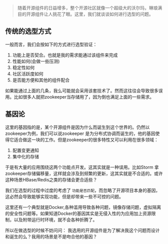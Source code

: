 > 随着开源组件的日益增多，整个开源社区就像一个超级大的沃尔玛，琳琅满目的开源组件让人挑花了眼。这里，我们就谈谈如何进行选型的问题。


## 传统的选型方式

一般而言，我们会按如下的方式进行选型验证：

1. 功能上是否契合。也就是我的需求能通过该组件来完成
2. 性能如何(会做一些压测)
3. 稳定性如何
4. 社区活跃度如何
5. 是否能方便和其他的组件配合

如果能通过上面的几条，我么可能就会采用该套技术了。然而这往往会导致很多误用。比如很多人就把zookeeper当存储用了，因为倒也满足上面的一些需求。

## 基因论

这里的基因指的是，某个开源组件是因为什么而诞生到这个世界的。仍然以zookeeper为例，我们可以说zookeeper 是为分布式协调而诞生的，他的基因使得它适合做这一块的工作。但是zookeeper的很多特性又可以利用在很多领域：

1. 配置变更通知
2. 集中化的存储

于是有大量的应用围绕这两个功能点开发。这其实就是一种误用。比如Storm 拿 zookeeper存储偏移量，这样就会涉及到频繁的更新，这其实就是不合适的。或许这种场景HBase/Redis之类的存储会更合适些？

我们在选型的过程中过度的考虑了 `功能是否匹配`，而忽略了开源项目本身的基因，这必然会导致能够实现功能，但是却带来一些不可控的问题。

这里还有一个典型就是Docker,各种滥用导致各种问题，镜像存储问题，虚拟隔离的安全性问题等。如果知道Docker的基因其实是无侵入性的为应用加上资源限制，以及附带运行时环境，就不会各种折腾了。

所以在做选型的时候不妨问问： 我选用的开源组件是为了解决我这个问题而设计和诞生的么？我用的场景是不是吻合他的基因？
